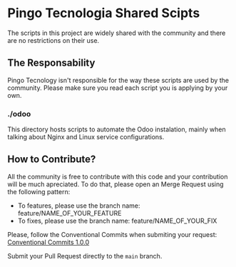 # Pingo Tecnologia Shared Scipts

The scripts in this project are widely shared with the community and there are no
restrictions on their use.

## The Responsability

Pingo Tecnology isn't responsible for the way these scripts are used by the
community. Please make sure you read each script you is applying by your own.

### ./odoo

This directory hosts scripts to automate the Odoo instalation, mainly when
talking about Nginx and Linux service configurations.

## How to Contribute?

All the community is free to contribute with this code and your contribution
will be much apreciated.
To do that, please open an Merge Request using the following pattern:

* To features, please use the branch name: feature/NAME_OF_YOUR_FEATURE
* To fixes, please use the branch name: feature/NAME_OF_YOUR_FIX

Please, follow the Conventional Commits when submiting your request:
[Conventional Commits 1.0.0](ttps://www.conventionalcommits.org/en/v1.0.0/)

Submit your Pull Request directly to the `main` branch.
